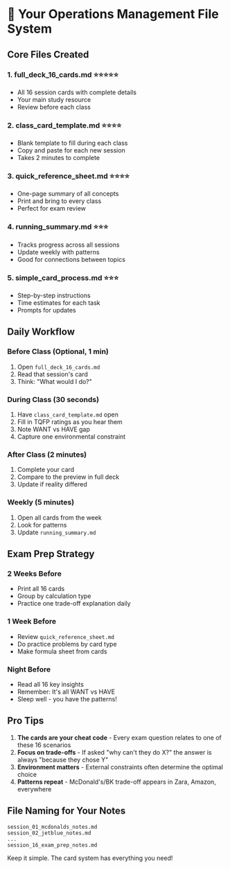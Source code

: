 # 📁 Your Operations Management File System

## Core Files Created

### 1. **full_deck_16_cards.md** ⭐⭐⭐⭐⭐
- All 16 session cards with complete details
- Your main study resource
- Review before each class

### 2. **class_card_template.md** ⭐⭐⭐⭐
- Blank template to fill during each class
- Copy and paste for each new session
- Takes 2 minutes to complete

### 3. **quick_reference_sheet.md** ⭐⭐⭐⭐
- One-page summary of all concepts
- Print and bring to every class
- Perfect for exam review

### 4. **running_summary.md** ⭐⭐⭐
- Tracks progress across all sessions
- Update weekly with patterns
- Good for connections between topics

### 5. **simple_card_process.md** ⭐⭐⭐
- Step-by-step instructions
- Time estimates for each task
- Prompts for updates

## Daily Workflow

### Before Class (Optional, 1 min)
1. Open `full_deck_16_cards.md`
2. Read that session's card
3. Think: "What would I do?"

### During Class (30 seconds)
1. Have `class_card_template.md` open
2. Fill in TQFP ratings as you hear them
3. Note WANT vs HAVE gap
4. Capture one environmental constraint

### After Class (2 minutes)
1. Complete your card
2. Compare to the preview in full deck
3. Update if reality differed

### Weekly (5 minutes)
1. Open all cards from the week
2. Look for patterns
3. Update `running_summary.md`

## Exam Prep Strategy

### 2 Weeks Before
- Print all 16 cards
- Group by calculation type
- Practice one trade-off explanation daily

### 1 Week Before
- Review `quick_reference_sheet.md`
- Do practice problems by card type
- Make formula sheet from cards

### Night Before
- Read all 16 key insights
- Remember: It's all WANT vs HAVE
- Sleep well - you have the patterns!

## Pro Tips

1. **The cards are your cheat code** - Every exam question relates to one of these 16 scenarios
2. **Focus on trade-offs** - If asked "why can't they do X?" the answer is always "because they chose Y"
3. **Environment matters** - External constraints often determine the optimal choice
4. **Patterns repeat** - McDonald's/BK trade-off appears in Zara, Amazon, everywhere

## File Naming for Your Notes

```
session_01_mcdonalds_notes.md
session_02_jetblue_notes.md
...
session_16_exam_prep_notes.md
```

Keep it simple. The card system has everything you need!